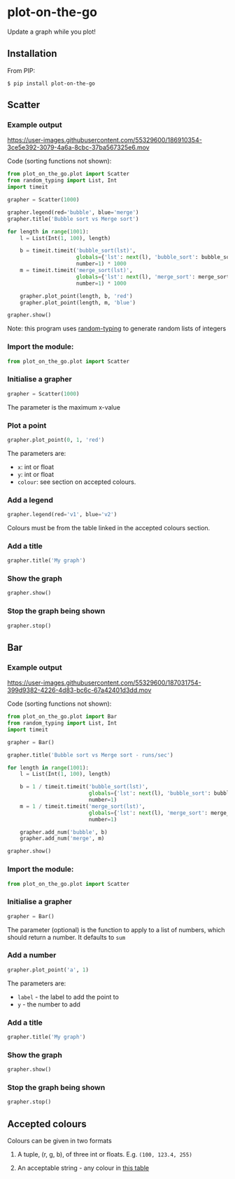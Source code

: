 # plot-on-the-go
Update a graph while you plot!

## Installation

From PIP:

```
$ pip install plot-on-the-go
```

## Scatter

### Example output

https://user-images.githubusercontent.com/55329600/186910354-3ce5e392-3079-4a6a-8cbc-37ba567325e6.mov

Code (sorting functions not shown):

```python
from plot_on_the_go.plot import Scatter
from random_typing import List, Int
import timeit

grapher = Scatter(1000)

grapher.legend(red='bubble', blue='merge')
grapher.title('Bubble sort vs Merge sort')

for length in range(1001):
    l = List(Int(1, 100), length)

    b = timeit.timeit('bubble_sort(lst)',
                      globals={'lst': next(l), 'bubble_sort': bubble_sort},
                      number=1) * 1000
    m = timeit.timeit('merge_sort(lst)',
                      globals={'lst': next(l), 'merge_sort': merge_sort},
                      number=1) * 1000

    grapher.plot_point(length, b, 'red')
    grapher.plot_point(length, m, 'blue')

grapher.show()
```

Note: this program uses [random-typing](https://github.com/nayakrujul/typing-tools) to generate random lists of integers

### Import the module:

```python
from plot_on_the_go.plot import Scatter
```

### Initialise a grapher

```python
grapher = Scatter(1000)
```

The parameter is the maximum x-value

### Plot a point

```python
grapher.plot_point(0, 1, 'red')
```

The parameters are:
* `x`: int or float
* `y`: int or float
* `colour`: see section on accepted colours.

### Add a legend

```python
grapher.legend(red='v1', blue='v2')
```

Colours must be from the table linked in the accepted colours section.

### Add a title

```python
grapher.title('My graph')
```

### Show the graph

```python
grapher.show()
```

### Stop the graph being shown

```python
grapher.stop()
```

## Bar

### Example output

https://user-images.githubusercontent.com/55329600/187031754-399d9382-4226-4d83-bc6c-67a42401d3dd.mov

Code (sorting functions not shown):

```python
from plot_on_the_go.plot import Bar
from random_typing import List, Int
import timeit

grapher = Bar()

grapher.title('Bubble sort vs Merge sort - runs/sec')

for length in range(1001):
    l = List(Int(1, 100), length)

    b = 1 / timeit.timeit('bubble_sort(lst)',
                          globals={'lst': next(l), 'bubble_sort': bubble_sort},
                          number=1)
    m = 1 / timeit.timeit('merge_sort(lst)',
                          globals={'lst': next(l), 'merge_sort': merge_sort},
                          number=1)

    grapher.add_num('bubble', b)
    grapher.add_num('merge', m)

grapher.show()
```

### Import the module:

```python
from plot_on_the_go.plot import Scatter
```

### Initialise a grapher

```python
grapher = Bar()
```

The parameter (optional) is the function to apply to a list of numbers, which should return a number. It defaults to `sum`

### Add a number

```python
grapher.plot_point('a', 1)
```

The parameters are:
* `label` - the label to add the point to
* `y` - the number to add

### Add a title

```python
grapher.title('My graph')
```

### Show the graph

```python
grapher.show()
```

### Stop the graph being shown

```python
grapher.stop()
```

## Accepted colours

Colours can be given in two formats

1. A tuple, (r, g, b), of three int or floats. E.g. `(100, 123.4, 255)`

2. An acceptable string - any colour in [this table](https://www.rapidtables.com/web/color/RGB_Color.html)
